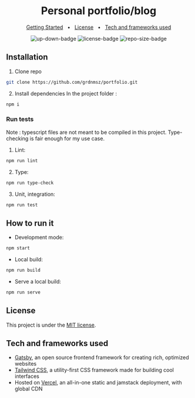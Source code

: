 <h1 align="center">Personal portfolio/blog</h1>

<p align="center">
    <a href="#installation">Getting Started</a>
    &nbsp; • &nbsp;
    <a href="#license">License</a>
    &nbsp; • &nbsp;
    <a href="#tech-and-frameworks-used">Tech and frameworks used</a>
</p>

<p align="center">
  <img src="https://img.shields.io/website-up-down-green-red/https/gordonmes.dev.svg?label=gordonmes.dev" alt="up-down-badge"/>
  <img src="https://img.shields.io/github/license/grdnmsz/portfolio" alt="license-badge">
  <img src="https://img.shields.io/github/repo-size/grdnmsz/portfolio" alt="repo-size-badge">
</p>

## Installation

1. Clone repo

```bash
git clone https://github.com/grdnmsz/portfolio.git
```

2. Install dependencies
   In the project folder :

```bash
npm i
```

### Run tests

Note : typescript files are not meant to be compiled in this project. Type-checking is fair enough for my use case.

1. Lint:

```bash
npm run lint
```

2. Type:

```bash
npm run type-check
```

3. Unit, integration:

```bash
npm run test
```

## How to run it

- Development mode:

```bash
npm start
```

- Local build:

```bash
npm run build
```

- Serve a local build:

```bash
npm run serve
```

## License

This project is under the [MIT license](https://github.com/grdnmsz/portfolio/blob/master/LICENSE).

## Tech and frameworks used

- [Gatsby](https://www.gatsbyjs.com/), an open source frontend framework for creating rich, optimized websites
- [Tailwind CSS](https://tailwindcss.com/), a utility-first CSS framework made for building cool interfaces
- Hosted on [Vercel](https://vercel.com), an all-in-one static and jamstack deployment, with global CDN
